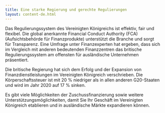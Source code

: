 ```yaml
---
title: Eine starke Regierung und gerechte Regulierungen
layout: content-de.html
---
```


Das Regulierungssystem des Vereinigten Königreichs ist effektiv, fair und flexibel. Die global anerkannte Financial Conduct Authority (FCA) (Aufsichtsbehörde für Finanzprodukte) unterstützt die Branche und sorgt für Transparenz. Eine Umfrage unter Finanzexperten hat ergeben, dass sich im Vergleich mit anderen bedeutenden Finanzzentren das britische Regulierungssystem am offensten für ausländische Unternehmen präsentiert.

Die britische Regierung hat sich dem Erfolg und der Expansion von Finanzdienstleistungen im Vereinigten Königreich verschrieben. Die Körperschaftssteuer ist mit 20 % niedriger als in allen anderen G20-Staaten und wird im Jahr 2020 auf 17 % sinken.

Es gibt viele Möglichkeiten der Zuschussfinanzierung sowie weitere Unterstützungsmöglichkeiten, damit Sie Ihr Geschäft im Vereinigten Königreich etablieren und in ausländische Märkte expandieren können. 